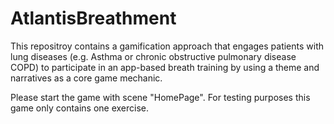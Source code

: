 # AtlantisBreathment
This repositroy contains a gamification approach that engages patients with lung diseases (e.g. Asthma or chronic obstructive pulmonary disease COPD) to participate in an app-based breath training by using a theme and narratives as a core game mechanic.

Please start the game with scene "HomePage".
For testing purposes this game only contains one exercise.
